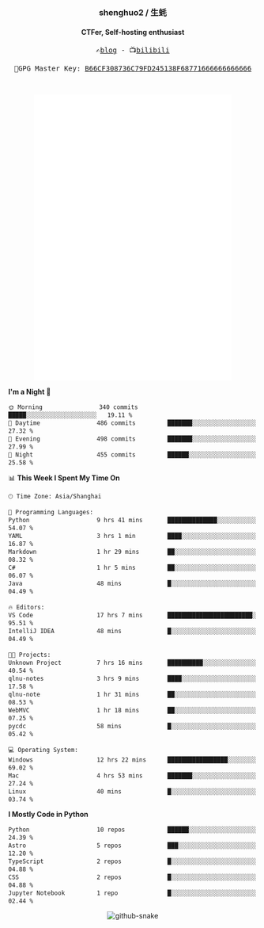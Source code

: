 <h3 align="center"> shenghuo2 / 生蚝 </h3>
<h4 align="center" >CTFer, Self-hosting enthusiast</h3>


<p align="center">
  <samp>
    ✍️<a href="https://blog.shenghuo2.top/">blog</a> -
    📺<a href="https://space.bilibili.com/85894935">bilibili</a>
  </samp>
</p>
<p align="center">
  <samp>
     🔐GPG Master Key: <a align="center" href="https://github.com/shenghuo2.gpg">B66CF308736C79FD245138F68771666666666666</a>
  </samp>
</p>
<br>
<p align="center">
  <a href="https://github.com/shenghuo2">
    <img width="400" align="top" src="https://github.com/shenghuo2/shenghuo2/blob/main/metrics.left.svg" />
  </a>
  <a href="https://github.com/shenghuo2">
    <img width="400" align="top" src="https://github.com/shenghuo2/shenghuo2/blob/main/metrics.right.svg" />
  </a>
</p>


<!--START_SECTION:waka-->
**I'm a Night 🦉** 

```text
🌞 Morning                340 commits         █████░░░░░░░░░░░░░░░░░░░░   19.11 % 
🌆 Daytime                486 commits         ███████░░░░░░░░░░░░░░░░░░   27.32 % 
🌃 Evening                498 commits         ███████░░░░░░░░░░░░░░░░░░   27.99 % 
🌙 Night                  455 commits         ██████░░░░░░░░░░░░░░░░░░░   25.58 % 
```


📊 **This Week I Spent My Time On** 

```text
🕑︎ Time Zone: Asia/Shanghai

💬 Programming Languages: 
Python                   9 hrs 41 mins       ██████████████░░░░░░░░░░░   54.07 % 
YAML                     3 hrs 1 min         ████░░░░░░░░░░░░░░░░░░░░░   16.87 % 
Markdown                 1 hr 29 mins        ██░░░░░░░░░░░░░░░░░░░░░░░   08.32 % 
C#                       1 hr 5 mins         ██░░░░░░░░░░░░░░░░░░░░░░░   06.07 % 
Java                     48 mins             █░░░░░░░░░░░░░░░░░░░░░░░░   04.49 % 

🔥 Editors: 
VS Code                  17 hrs 7 mins       ████████████████████████░   95.51 % 
IntelliJ IDEA            48 mins             █░░░░░░░░░░░░░░░░░░░░░░░░   04.49 % 

🐱‍💻 Projects: 
Unknown Project          7 hrs 16 mins       ██████████░░░░░░░░░░░░░░░   40.54 % 
qlnu-notes               3 hrs 9 mins        ████░░░░░░░░░░░░░░░░░░░░░   17.58 % 
qlnu-note                1 hr 31 mins        ██░░░░░░░░░░░░░░░░░░░░░░░   08.53 % 
WebMVC                   1 hr 18 mins        ██░░░░░░░░░░░░░░░░░░░░░░░   07.25 % 
pycdc                    58 mins             █░░░░░░░░░░░░░░░░░░░░░░░░   05.42 % 

💻 Operating System: 
Windows                  12 hrs 22 mins      █████████████████░░░░░░░░   69.02 % 
Mac                      4 hrs 53 mins       ███████░░░░░░░░░░░░░░░░░░   27.24 % 
Linux                    40 mins             █░░░░░░░░░░░░░░░░░░░░░░░░   03.74 % 
```

**I Mostly Code in Python** 

```text
Python                   10 repos            ██████░░░░░░░░░░░░░░░░░░░   24.39 % 
Astro                    5 repos             ███░░░░░░░░░░░░░░░░░░░░░░   12.20 % 
TypeScript               2 repos             █░░░░░░░░░░░░░░░░░░░░░░░░   04.88 % 
CSS                      2 repos             █░░░░░░░░░░░░░░░░░░░░░░░░   04.88 % 
Jupyter Notebook         1 repo              █░░░░░░░░░░░░░░░░░░░░░░░░   02.44 % 
```




<!--END_SECTION:waka-->


<div align="center">
  <picture>
    <source media="(prefers-color-scheme: dark)" srcset="https://gist.githubusercontent.com/shenghuo2/bfce20b14ab0484cef03bae6e60e0b3a/raw/github-snake-dark.svg" />
    <source media="(prefers-color-scheme: light)" srcset="https://gist.githubusercontent.com/shenghuo2/bfce20b14ab0484cef03bae6e60e0b3a/raw/github-snake.svg" />
    <img alt="github-snake" src="https://gist.githubusercontent.com/shenghuo2/bfce20b14ab0484cef03bae6e60e0b3a/raw/github-snake.svg" />
  </picture>
</div>

<!--
**shenghuo2/shenghuo2** is a ✨ _special_ ✨ repository because its `README.md` (this file) appears on your GitHub profile.

Here are some ideas to get you started:

- 🔭 I’m currently working on ...
- 🌱 I’m currently learning ...
- 👯 I’m looking to collaborate on ...
- 🤔 I’m looking for help with ...
- 💬 Ask me about ...
- 📫 How to reach me: ...
- 😄 Pronouns: ...
- ⚡ Fun fact: ...
-->

